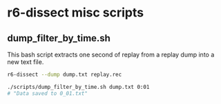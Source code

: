 # r6-dissect misc scripts

## dump_filter_by_time.sh

This bash script extracts one second of replay from a replay dump into a new text file.

```bash
r6-dissect --dump dump.txt replay.rec

./scripts/dump_filter_by_time.sh dump.txt 0:01
# "Data saved to 0_01.txt"
```
